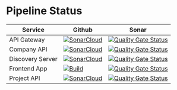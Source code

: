 # Pipeline Status

| Service | Github | Sonar |
|---------|--------|-------|
| API Gateway | [![SonarCloud](https://github.com/afroze-project-management/api-gateway/actions/workflows/build.yml/badge.svg)](https://github.com/afroze-project-management/api-gateway/actions/workflows/build.yml) | [![Quality Gate Status](https://sonarcloud.io/api/project_badges/measure?project=afroze-project-management_api-gateway&metric=alert_status)](https://sonarcloud.io/summary/new_code?id=afroze-project-management_api-gateway) |
| Company API | [![SonarCloud](https://github.com/afroze-project-management/company-api/actions/workflows/build.yml/badge.svg)](https://github.com/afroze-project-management/company-api/actions/workflows/build.yml) | [![Quality Gate Status](https://sonarcloud.io/api/project_badges/measure?project=afroze-project-management_company-api&metric=alert_status)](https://sonarcloud.io/summary/new_code?id=afroze-project-management_company-api) |
| Discovery Server | [![SonarCloud](https://github.com/afroze-project-management/discovery-server/actions/workflows/build.yml/badge.svg)](https://github.com/afroze-project-management/discovery-server/actions/workflows/build.yml) | [![Quality Gate Status](https://sonarcloud.io/api/project_badges/measure?project=afroze-project-management_discovery-server&metric=alert_status)](https://sonarcloud.io/summary/new_code?id=afroze-project-management_discovery-server) |
| Frontend App | [![Build](https://github.com/afroze-project-management/frontend-app/actions/workflows/build.yml/badge.svg)](https://github.com/afroze-project-management/frontend-app/actions/workflows/build.yml) | [![Quality Gate Status](https://sonarcloud.io/api/project_badges/measure?project=afroze-project-management_frontend-app&metric=alert_status)](https://sonarcloud.io/summary/new_code?id=afroze-project-management_frontend-app) |
| Project API | [![SonarCloud](https://github.com/afroze-project-management/project-api/actions/workflows/build.yml/badge.svg)](https://github.com/afroze-project-management/project-api/actions/workflows/build.yml) | [![Quality Gate Status](https://sonarcloud.io/api/project_badges/measure?project=afroze-project-management_project-api&metric=alert_status)](https://sonarcloud.io/summary/new_code?id=afroze-project-management_project-api) |
